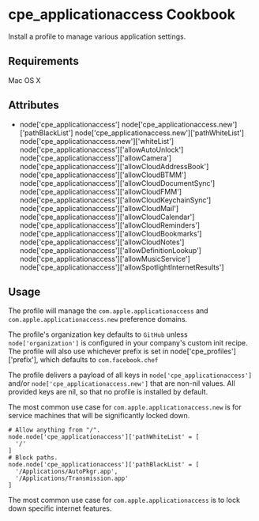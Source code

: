 cpe_applicationaccess Cookbook
=========================
Install a profile to manage various application settings.

Requirements
------------
Mac OS X

Attributes
----------
* node['cpe_applicationaccess']
node['cpe_applicationaccess.new']['pathBlackList']
node['cpe_applicationaccess.new']['pathWhiteList']
node['cpe_applicationaccess.new']['whiteList']
node['cpe_applicationaccess']['allowAutoUnlock']
node['cpe_applicationaccess']['allowCamera']
node['cpe_applicationaccess']['allowCloudAddressBook']
node['cpe_applicationaccess']['allowCloudBTMM']
node['cpe_applicationaccess']['allowCloudDocumentSync']
node['cpe_applicationaccess']['allowCloudFMM']
node['cpe_applicationaccess']['allowCloudKeychainSync']
node['cpe_applicationaccess']['allowCloudMail']
node['cpe_applicationaccess']['allowCloudCalendar']
node['cpe_applicationaccess']['allowCloudReminders']
node['cpe_applicationaccess']['allowCloudBookmarks']
node['cpe_applicationaccess']['allowCloudNotes']
node['cpe_applicationaccess']['allowDefinitionLookup']
node['cpe_applicationaccess']['allowMusicService']
node['cpe_applicationaccess']['allowSpotlightInternetResults']

Usage
-----
The profile will manage the `com.apple.applicationaccess` and `com.apple.applicationaccess.new` preference domains. 

The profile's organization key defaults to `GitHub` unless `node['organization']` is
configured in your company's custom init recipe. The profile will also use
whichever prefix is set in node['cpe_profiles']['prefix'], which defaults to `com.facebook.chef`

The profile delivers a payload of all keys in `node['cpe_applicationaccess']` and/or `node['cpe_applicationaccess.new']` that are non-nil values.  All provided keys are nil, so that no profile is installed by default.


The most common use case for `com.apple.applicationaccess.new` is for service machines that will be significantly locked down.

    # Allow anything from "/".
    node.node['cpe_applicationaccess']['pathWhiteList' = [
      '/'
    ]
    # Block paths.
    node.node['cpe_applicationaccess']['pathBlackList' = [
      '/Applications/AutoPkgr.app',
      '/Applications/Transmission.app'
    ]

The most common use case for `com.apple.applicationaccess` is to lock down specific internet features.